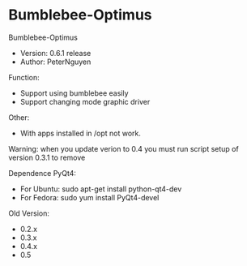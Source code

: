 Bumblebee-Optimus
=================
Bumblebee-Optimus
- Version: 0.6.1 release
- Author: PeterNguyen

Function:
- Support using bumblebee easily
- Support changing mode graphic driver

Other:
- With apps installed in /opt not work.

Warning: when you update verion to 0.4 you must run script setup of version 0.3.1 to remove

Dependence PyQt4:
- For Ubuntu: sudo apt-get install python-qt4-dev
- For Fedora: sudo yum install PyQt4-devel

Old Version:
- 0.2.x
- 0.3.x
- 0.4.x
- 0.5